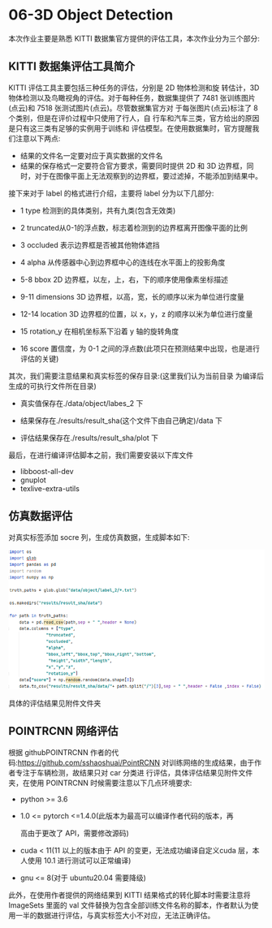 # 06-3D Object Detection

本次作业主要是熟悉 KITTI 数据集官方提供的评估工具，本次作业分为三个部分:

## KITTI 数据集评估工具简介

KITTI 评估工具主要包括三种任务的评估，分别是 2D 物体检测和旋 转估计，3D 物体检测以及鸟瞰视角的评估。对于每种任务，数据集提供了 7481 张训练图片(点云)和 7518 张测试图片(点云)。尽管数据集官方对 于每张图片(点云)标注了 8 个类别，但是在评价过程中只使用了行人，自 行车和汽车三类，官方给出的原因是只有这三类有足够的实例用于训练和 评估模型。在使用数据集时，官方提醒我们注意以下两点:

- 结果的文件名一定要对应于真实数据的文件名
- 结果的保存格式一定要符合官方要求，需要同时提供 2D 和 3D 边界框，同时，对于在图像平面上无法观察到的边界框，要过滤掉，不能添加到结果中。

接下来对于 label 的格式进行介绍，主要将 label 分为以下几部分:

* 1  type 检测到的具体类别，共有九类(包含无效类)

* 2  truncated从0-1的浮点数，标志着检测到的边界框离开图像平面的比例

* 3  occluded 表示边界框是否被其他物体遮挡

* 4  alpha 从传感器中心到边界框中心的连线在水平面上的投影角度

* 5-8 bbox 2D 边界框，以左，上，右，下的顺序使用像素坐标描述 

* 9-11 dimensions 3D 边界框，以高，宽，长的顺序以米为单位进行度量

* 12-14 location 3D 边界框的位置，以 x，y，z 的顺序以米为单位进行度量

* 15  rotation_y 在相机坐标系下沿着 y 轴的旋转角度

* 16  score 置信度，为 0-1 之间的浮点数(此项只在预测结果中出现，也是进行评估的关键)

其次，我们需要注意结果和真实标签的保存目录:(这里我们认为当前目录 为编译后生成的可执行文件所在目录)

* 真实值保存在./data/object/labes_2 下

* 结果保存在./results/result_sha(这个文件下由自己确定)/data 下 
* 评估结果保存在./results/result_sha/plot 下

最后，在进行编译评估脚本之前，我们需要安装以下库文件

* libboost-all-dev 
* gnuplot
* texlive-extra-utils

## 仿真数据评估

对真实标签添加 socre 列，生成仿真数据，生成脚本如下:

![](doc/images/1.PNG)

具体的评估结果见附件文件夹

## POINTRCNN 网络评估

根据 githubPOINTRCNN 作者的代码:https://github.com/sshaoshuai/PointRCNN 对训练网络的生成结果，由于作者专注于车辆检测，故结果只对 car 分类进 行评估，具体评估结果见附件文件夹，在使用 POINTRCNN 时候需要注意以下几点环境要求:

- python >= 3.6

- 1.0 <= pytorch <=1.4.0(此版本为最高可以编译作者代码的版本，再

  高由于更改了 API，需要修改源码)

- cuda < 11(11 以上的版本由于 API 的变更，无法成功编译自定义cuda 层，本人使用 10.1 进行测试可以正常编译)

- gnu <= 8(对于 ubuntu20.04 需要降级)

此外，在使用作者提供的网络结果到 KITTI 结果格式的转化脚本时需要注意将  ImageSets 里面的 val 文件替换为包含全部训练文件名称的脚本，作者默认为使用一半的数据进行评估，与真实标签大小不对应，无法正确评估。


